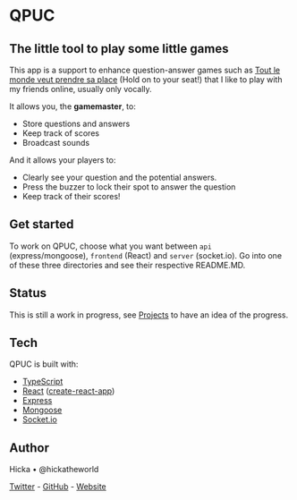# QPUC
## The little tool to play some little games

This app is a support to enhance question-answer games such as [Tout le monde veut prendre sa place](https://en.wikipedia.org/wiki/Tout_le_monde_veut_prendre_sa_place) (Hold on to your seat!) that I like to play with my friends online, usually only vocally.

It allows you, the **gamemaster**, to:
 - Store questions and answers
 - Keep track of scores
 - Broadcast sounds

And it allows your players to:
 - Clearly see your question and the potential answers.
 - Press the buzzer to lock their spot to answer the question
 - Keep track of their scores!

## Get started
To work on QPUC, choose what you want between `api` (express/mongoose), `frontend` (React) and `server` (socket.io). 
Go into one of these three directories and see their respective README.MD.

## Status
This is still a work in progress, see [Projects](https://github.com/hickatheworld/QPUC/projects) to have an idea of the progress.

## Tech
QPUC is built with:
 - [TypeScript](https://typescriptlang.org/)
 - [React](https://reactjs.org/) ([create-react-app](https://create-react-app.dev/))
 - [Express](https://expressjs.com/)
 - [Mongoose](https://mongoosejs.com/)
 - [Socket.io](https://socket.io/)

## Author
Hicka • @hickatheworld

[Twitter](https://twitter.com/hickatheworld) - [GitHub](https://github.com/hickatheworld) - [Website](https://hicka.dev)